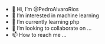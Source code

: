 - 👋 Hi, I’m @PedroAlvaroRios
- 👀 I’m interested in machine learning
- 🌱 I’m currently learning php
- 💞️ I’m looking to collaborate on ...
- 📫 How to reach me ...

<!---
PedroAlvaroRios/PedroAlvaroRios is a ✨ special ✨ repository because its `README.md` (this file) appears on your GitHub profile.
You can click the Preview link to take a look at your changes.
--->
